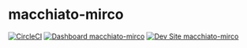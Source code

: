 # macchiato-mirco

[![CircleCI](https://circleci.com/gh/grshane/macchiato-mirco.svg?style=shield)](https://circleci.com/gh/grshane/macchiato-mirco)
[![Dashboard macchiato-mirco](https://img.shields.io/badge/dashboard-macchiato_mirco-yellow.svg)](https://dashboard.pantheon.io/sites/5d4903d9-2e4f-4fdc-9a17-d5b8d0219698#dev/code)
[![Dev Site macchiato-mirco](https://img.shields.io/badge/site-macchiato_mirco-blue.svg)](http://dev-macchiato-mirco.pantheonsite.io/)